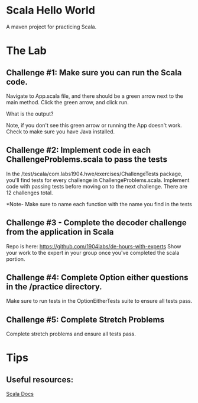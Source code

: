 # Scala Hello World

A maven project for practicing Scala.

# The Lab

## Challenge #1: Make sure you can run the Scala code.

Navigate to App.scala file, and there should be a green arrow next to the main method. Click the green arrow, and click 
run.

What is the output?

Note, if you don't see this green arrow or running the App doesn't work. Check to make sure you have Java installed.

## Challenge #2: Implement code in each ChallengeProblems.scala to pass the tests

In the /test/scala/com.labs1904.hwe/exercises/ChallengeTests package, you'll find 
tests for every challenge in ChallengeProblems.scala. Implement code with passing tests before
moving on to the next challenge. There are 12 challenges total. 

*Note- Make sure to name each function with the name you find in the tests


## Challenge #3 - Complete the decoder challenge from the application in Scala
Repo is here: https://github.com/1904labs/de-hours-with-experts Show your work to the expert in your group 
once you've completed the scala portion. 

## Challenge #4: Complete Option either questions in the /practice directory. 
Make sure to run tests in the OptionEitherTests suite to ensure all tests pass. 


## Challenge #5: Complete Stretch Problems

Complete stretch problems and ensure all tests pass. 


# Tips

## Useful resources:

[Scala Docs](https://docs.scala-lang.org/tutorials/scala-for-java-programmers.html)



